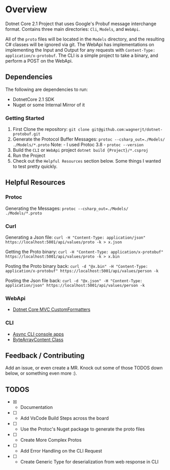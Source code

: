 # Overview

Dotnet Core 2.1 Project that uses Google's Probuf message interchange format. Contains three main directories: `Cli`, `Models`, and `WebApi`.

All of the `proto` files will be located in the `Models` directory, and the resulting C# classes will be ignored via git. The WebApi has implementations on implementing the Input and Output for any requests with `Content-Type: application/x-protobuf`. The CLI is a simple project to take a binary, and perform a POST on the WebApi.

## Dependencies

The following are dependencies to run:

- DotnetCore 2.1 SDK
- Nuget or some Internal Mirror of it

### Getting Started

1. First Clone the repository:
`git clone git@github.com:wagnerjt/dotnet-protobuf.git`
2. Generate the Protocol Buffer Messages: `protoc --csharp_out=./Models/ ./Models/*.proto`
    Note: - I used Protoc 3.8 - `protoc --version`
3. Build the `CLI` or `WebApi` project `dotnet build {Project}/*.csproj`
4. Run the Project
5. Check out the `Helpful Resources` section below. Some things I wanted to test pretty quickly.

## Helpful Resources

### Protoc

Generating the Messages: `protoc --csharp_out=./Models/ ./Models/*.proto`

### Curl

Generating a Json file: `curl -H "Content-Type: application/json" https://localhost:5001/api/values/proto -k > x.json`

Getting the Proto binary: `curl -H "Content-Type: application/x-protobuf" https://localhost:5001/api/values/proto -k > x.bin`

Posting the Proto binary back: `curl -d "@x.bin" -H "Content-Type: application/x-protobuf" https://localhost:5001/api/values/person -k`

Posting the Json file back: `curl -d "@x.json" -H "Content-Type: application/json" https://localhost:5001/api/values/person -k`

### WebApi

- [Dotnet Core MVC CustomFormatters](https://stickler.de/en/information/code-snippets/httpwebrequest-with-post-data)

### CLI

- [Async CLI console apps](https://stackoverflow.com/questions/38114553/are-async-console-applications-supported-in-net-core)
- [ByteArrayContent Class](https://docs.microsoft.com/en-us/dotnet/api/system.net.http.bytearraycontent?view=netcore-2.1)

## Feedback / Contributing

Add an issue, or even create a MR. Knock out some of those TODOS down below, or something even more :).

## TODOS

- [x] - Documentation
- [ ] - Add VsCode Build Steps across the board
- [ ] - Use the Protoc's Nuget package to generate the proto files
- [ ] - Create More Complex Protos
- [ ] - Add Error Handling on the CLI Request
- [ ] - Create Generic Type for deserialization from web response in CLI
